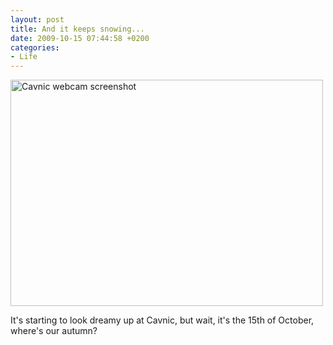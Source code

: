 ```yaml
---
layout: post
title: And it keeps snowing...
date: 2009-10-15 07:44:58 +0200
categories:
- Life
---
```

<img src="https://content.rusiczki.net/2009/10/SS-2009.10.15-07.40.19-500x362.png" alt="Cavnic webcam screenshot" title="Cavnic webcam screenshot" width="500" height="362" />

It's starting to look dreamy up at Cavnic, but wait, it's the 15th of October, where's our autumn?
